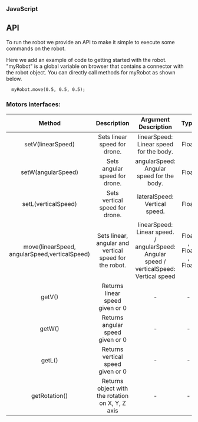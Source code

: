 

### JavaScript

## API

To run the robot we provide an API to make it simple to execute some commands on the robot.

Here we add an example of code to getting started with the robot.
"myRobot" is a global variable on browser that contains a connector with the robot object.
You can directly call methods for myRobot as shown below.
~~~
  myRobot.move(0.5, 0.5, 0.5);
~~~


### Motors interfaces:

| Method | Description | Argument Description | Type | Example |
| :----: | :---------: | :------------------: | :--: | :-----: |
| setV(linearSpeed) | Sets linear speed for drone. | linearSpeed: Linear speed for the body. | Float | myRobot.setV(0.4) |
| setW(angularSpeed) | Sets angular speed for drone. | angularSpeed: Angular speed for the body. | Float | myRobot.setW(0.4) |
| setL(verticalSpeed) | Sets vertical speed for drone. | lateralSpeed: Vertical speed. | Float | myRobot.setL(0.7) |
| move(linearSpeed, angularSpeed,verticalSpeed) | Sets linear, angular and vertical speed for the robot. | linearSpeed: Linear speed. / angularSpeed: Angular speed / verticalSpeed: Vertical speed | Float , Float , Float | myRobot.move(0.7, 0.5, 0.7) |
| getV() | Returns linear speed given or 0 | - | - | myRobot.getV() |
| getW() | Returns angular speed given or 0 | - | - | myRobot.getW() |
| getL() | Returns vertical speed given or 0 | - | - | myRobot.getL() |
| getRotation() | Returns object with the rotation on X, Y, Z axis | - | - | myRobot.getRotation() |
